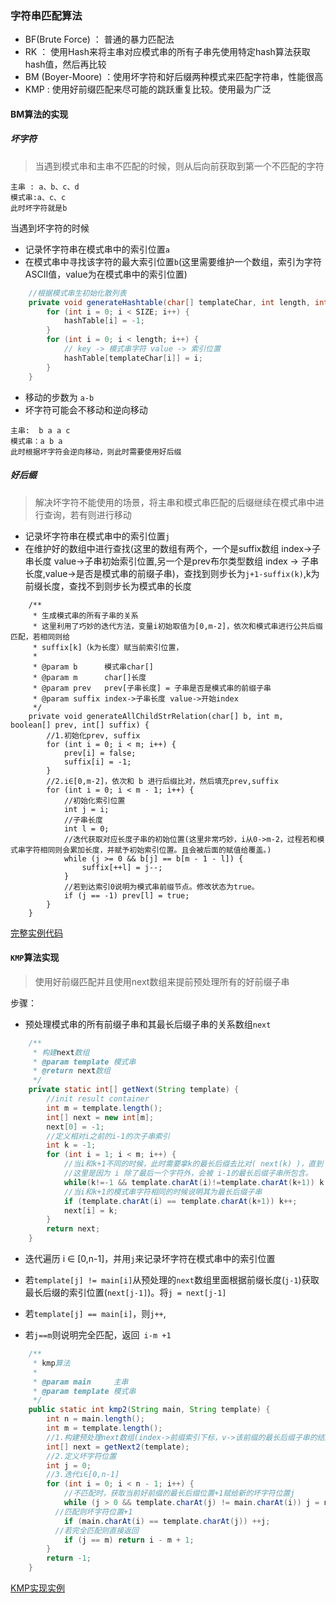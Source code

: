 ### 字符串匹配算法
- BF(Brute Force) ： 普通的暴力匹配法
- RK ： 使用Hash来将主串对应模式串的所有子串先使用特定hash算法获取hash值，然后再比较
- BM (Boyer-Moore) ：使用坏字符和好后缀两种模式来匹配字符串，性能很高
- KMP : 使用好前缀匹配来尽可能的跳跃重复比较。使用最为广泛

#### BM算法的实现

##### 坏字符
> 当遇到模式串和主串不匹配的时候，则从后向前获取到第一个不匹配的字符
```
主串 : a、b、c、d
模式串:a、c、c
此时坏字符就是b
```
当遇到坏字符的时候
- 记录怀字符串在模式串中的索引位置`a`
- 在模式串中寻找该字符的最大索引位置`b`(这里需要维护一个数组，索引为字符ASCII值，value为在模式串中的索引位置)
```java
    //根据模式串生初始化散列表
    private void generateHashtable(char[] templateChar, int length, int[] hashTable) {
        for (int i = 0; i < SIZE; i++) {
            hashTable[i] = -1;
        }
        for (int i = 0; i < length; i++) {
            // key -> 模式串字符 value -> 索引位置
            hashTable[templateChar[i]] = i;
        }
    }
```
- 移动的步数为 `a-b`
- 坏字符可能会不移动和逆向移动
```
主串:  b a a c
模式串：a b a
此时根据坏字符会逆向移动，则此时需要使用好后缀
```


##### 好后缀
> 解决坏字符不能使用的场景，将主串和模式串匹配的后缀继续在模式串中进行查询，若有则进行移动

- 记录坏字符串在模式串中的索引位置`j`
- 在维护好的数组中进行查找(这里的数组有两个，一个是suffix数组 index->子串长度 value->子串初始索引位置,另一个是prev布尔类型数组
index -> 子串长度,value->是否是模式串的前缀子串)，查找到则步长为`j+1-suffix(k)`,k为前缀长度，查找不到则步长为模式串的长度

```
    /**
     * 生成模式串的所有子串的关系
     * 这里利用了巧妙的迭代方法，变量i初始取值为[0,m-2]，依次和模式串进行公共后缀匹配，若相同则给
     * suffix[k]（k为长度）赋当前索引位置，
     *
     * @param b      模式串char[]
     * @param m      char[]长度
     * @param prev   prev[子串长度] = 子串是否是模式串的前缀子串
     * @param suffix index->子串长度 value->开始index
     */
    private void generateAllChildStrRelation(char[] b, int m, boolean[] prev, int[] suffix) {
        //1.初始化prev, suffix
        for (int i = 0; i < m; i++) {
            prev[i] = false;
            suffix[i] = -1;
        }
        //2.i∈[0,m-2]，依次和 b 进行后缀比对，然后填充prev,suffix
        for (int i = 0; i < m - 1; i++) {
            //初始化索引位置
            int j = i;
            //子串长度
            int l = 0;
            //迭代获取对应长度子串的初始位置(这里非常巧妙，i从0->m-2，过程若和模式串字符相同则会累加长度，并赋予初始索引位置。且会被后面的赋值给覆盖。)
            while (j >= 0 && b[j] == b[m - 1 - l]) {
                suffix[++l] = j--;
            }
            //若到达索引0说明为模式串前缀节点。修改状态为true。
            if (j == -1) prev[l] = true;
        }
    }
```

[完整实例代码](../src/main/java/com/algorithm/BMAlgorithm.java)

#### `KMP`算法实现

> 使用好前缀匹配并且使用next数组来提前预处理所有的好前缀子串

步骤：

- 预处理模式串的所有前缀子串和其最长后缀子串的关系数组`next`

```java
    /**
     * 构建next数组
     * @param template 模式串
     * @return next数组
     */
    private static int[] getNext(String template) {
        //init result container
        int m = template.length();
        int[] next = new int[m];
        next[0] = -1;
        //定义相对i之前的i-1的次子串索引
        int k = -1;
        for (int i = 1; i < m; i++) {
            //当i和k+1不同的时候，此时需要拿k的最长后缀去比对( next(k) )，直到 i 和 k+1相同。
          	//这里是因为 i 除了最后一个字符外，会被 i-1的最长后缀子串所包含。
            while(k!=-1 && template.charAt(i)!=template.charAt(k+1)) k = next[k];
            //当i和k+1的模式串字符相同的时候说明其为最长后缀子串
            if (template.charAt(i) == template.charAt(k+1)) k++;
            next[i] = k;
        }
        return next;
    }
```

- 迭代遍历 i ∈ [0,n-1]，并用`j`来记录坏字符在模式串中的索引位置
- 若`template[j] != main[i]`从预处理的`next`数组里面根据前缀长度(`j-1`)获取最长后缀的索引位置(`next[j-1]`)。将`j = next[j-1]`
- 若`template[j] == main[i]`，则`j++`, 

- 若`j==m`则说明完全匹配，返回` i-m +1`

```java
    /**
     * kmp算法
     *
     * @param main     主串
     * @param template 模式串
     */
    public static int kmp2(String main, String template) {
        int n = main.length();
        int m = template.length();
        //1.构建预处理next数组(index->前缀索引下标，v->该前缀的最长后缀子串的结尾索引)
        int[] next = getNext2(template);
        //2.定义坏字符位置
        int j = 0;
        //3.迭代i∈[0,n-1]
        for (int i = 0; i < n - 1; i++) {
          	//不匹配时，获取当前好前缀的最长后缀位置+1赋给新的坏字符位置j
            while (j > 0 && template.charAt(j) != main.charAt(i)) j = next[j - 1] + 1;
          //匹配则坏字符位置+1
            if (main.charAt(i) == template.charAt(j)) ++j;
          //若完全匹配则直接返回
            if (j == m) return i - m + 1;
        }
        return -1;
    }
```
[KMP实现实例](../src/main/java/com/algorithm/KMPStringMatchAlgorithm.java)
